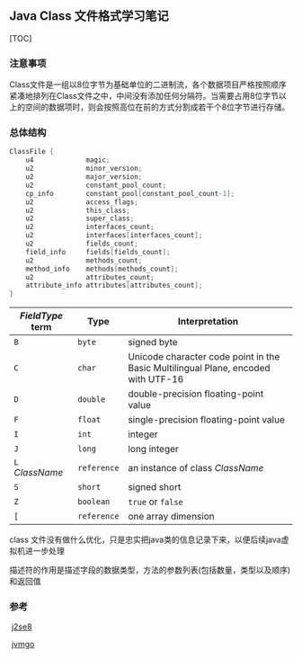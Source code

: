 ## Java Class 文件格式学习笔记

[TOC]

### 注意事项

​	Class文件是一组以8位字节为基础单位的二进制流，各个数据项目严格按照顺序紧凑地排列在Class文件之中，中间没有添加任何分隔符。当需要占用8位字节以上的空间的数据项时，则会按照高位在前的方式分割成若干个8位字节进行存储。

### 总体结构

```java
ClassFile {
    u4             magic;
    u2             minor_version;
    u2             major_version;
    u2             constant_pool_count;
    cp_info        constant_pool[constant_pool_count-1];
    u2             access_flags;
    u2             this_class;
    u2             super_class;
    u2             interfaces_count;
    u2             interfaces[interfaces_count];
    u2             fields_count;
    field_info     fields[fields_count];
    u2             methods_count;
    method_info    methods[methods_count];
    u2             attributes_count;
    attribute_info attributes[attributes_count];
}
```

| *FieldType* term | Type        | Interpretation                                               |
| ---------------- | ----------- | ------------------------------------------------------------ |
| `B`              | `byte`      | signed byte                                                  |
| `C`              | `char`      | Unicode character code point in the Basic Multilingual Plane, encoded with UTF-16 |
| `D`              | `double`    | double-precision floating-point value                        |
| `F`              | `float`     | single-precision floating-point value                        |
| `I`              | `int`       | integer                                                      |
| `J`              | `long`      | long integer                                                 |
| `L` *ClassName*  | `reference` | an instance of class *ClassName*                             |
| `S`              | `short`     | signed short                                                 |
| `Z`              | `boolean`   | `true` or `false`                                            |
| `[`              | `reference` | one array dimension                                          |

class 文件没有做什么优化，只是忠实把java类的信息记录下来，以便后续java虚拟机进一步处理

 描述符的作用是描述字段的数据类型，方法的参数列表(包括数量，类型以及顺序)和返回值

 

### 参考

​	[j2se8](https://docs.oracle.com/javase/specs/jvms/se8/html/jvms-4.html)

​	[jvmgo](https://github.com/zxh0/jvm.go)

​	